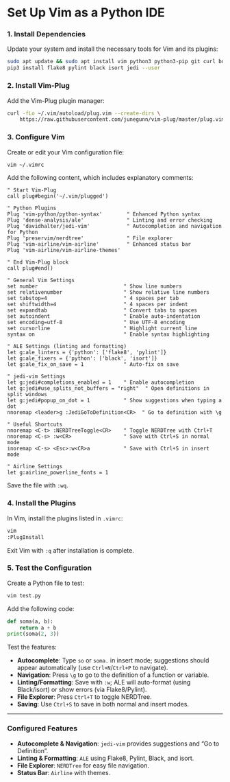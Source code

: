 # Set Up Vim as a Python IDE

### 1. **Install Dependencies**

Update your system and install the necessary tools for Vim and its plugins:

```bash
sudo apt update && sudo apt install vim python3 python3-pip git curl build-essential -y
pip3 install flake8 pylint black isort jedi --user
```

### 2. **Install Vim-Plug**

Add the Vim-Plug plugin manager:

```bash
curl -fLo ~/.vim/autoload/plug.vim --create-dirs \
    https://raw.githubusercontent.com/junegunn/vim-plug/master/plug.vim
```

### 3. **Configure Vim**

Create or edit your Vim configuration file:

```bash
vim ~/.vimrc
```

Add the following content, which includes explanatory comments:

```vim
" Start Vim-Plug
call plug#begin('~/.vim/plugged')

" Python Plugins
Plug 'vim-python/python-syntax'        " Enhanced Python syntax
Plug 'dense-analysis/ale'              " Linting and error checking
Plug 'davidhalter/jedi-vim'            " Autocompletion and navigation for Python
Plug 'preservim/nerdtree'              " File explorer
Plug 'vim-airline/vim-airline'         " Enhanced status bar
Plug 'vim-airline/vim-airline-themes'

" End Vim-Plug block
call plug#end()

" General Vim Settings
set number                            " Show line numbers
set relativenumber                    " Show relative line numbers
set tabstop=4                         " 4 spaces per tab
set shiftwidth=4                      " 4 spaces per indent
set expandtab                         " Convert tabs to spaces
set autoindent                        " Enable auto-indentation
set encoding=utf-8                    " Use UTF-8 encoding
set cursorline                        " Highlight current line
syntax on                             " Enable syntax highlighting

" ALE Settings (linting and formatting)
let g:ale_linters = {'python': ['flake8', 'pylint']}
let g:ale_fixers = {'python': ['black', 'isort']}
let g:ale_fix_on_save = 1             " Auto-fix on save

" jedi-vim Settings
let g:jedi#completions_enabled = 1    " Enable autocompletion
let g:jedi#use_splits_not_buffers = "right"  " Open definitions in split windows
let g:jedi#popup_on_dot = 1           " Show suggestions when typing a dot
nnoremap <leader>g :JediGoToDefinition<CR>  " Go to definition with \g

" Useful Shortcuts
nnoremap <C-t> :NERDTreeToggle<CR>    " Toggle NERDTree with Ctrl+T
nnoremap <C-s> :w<CR>                 " Save with Ctrl+S in normal mode
inoremap <C-s> <Esc>:w<CR>a           " Save with Ctrl+S in insert mode

" Airline Settings
let g:airline_powerline_fonts = 1
```

Save the file with `:wq`.

### 4. **Install the Plugins**

In Vim, install the plugins listed in `.vimrc`:

```bash
vim
:PlugInstall
```

Exit Vim with `:q` after installation is complete.

### 5. **Test the Configuration**

Create a Python file to test:

```bash
vim test.py
```

Add the following code:

```python
def soma(a, b):
    return a + b
print(soma(2, 3))
```

Test the features:

* **Autocomplete**: Type `so` or `soma.` in insert mode; suggestions should appear automatically (use `Ctrl+N`/`Ctrl+P` to navigate).
* **Navigation**: Press `\g` to go to the definition of a function or variable.
* **Linting/Formatting**: Save with `:w`; ALE will auto-format (using Black/isort) or show errors (via Flake8/Pylint).
* **File Explorer**: Press `Ctrl+T` to toggle NERDTree.
* **Saving**: Use `Ctrl+S` to save in both normal and insert modes.

---

### Configured Features

* **Autocomplete & Navigation**: `jedi-vim` provides suggestions and “Go to Definition”.
* **Linting & Formatting**: `ALE` using Flake8, Pylint, Black, and isort.
* **File Explorer**: `NERDTree` for easy file navigation.
* **Status Bar**: `Airline` with themes.
